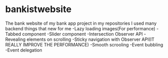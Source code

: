 # bankistwebsite
The bank website of my bank app project in my repositories 
 I used many backend things that new for me -Lazy loading images(For performance) -Tabbed component -Slider component -Intersection Observer API -Revealing elements on scrolling -Sticky navigation with Observer API(IT REALLY IMPROVE THE PERFORMANCE) -Smooth scrooling -Event bubbling -Event delegation
